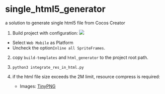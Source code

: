 # single_html5_generator
a solution to generate single html5 file from Cocos Creator

1. Build project with configuration:
![](http://www.mrsep18.com/wp-content/uploads/2019/07/EE86D84A-BAD5-45B0-ADC8-4B15EC860271.png)

 - Select `Web Mobile` as Platform
 - Uncheck the option`Inline all SpriteFrames`.

2. copy `build-templates` and `html_generator` to the project root path.
	
3. `python3 integrate_res_in_html.py`
4. if the html file size exceeds the 2M limit, resource compress is required:
	- Images: [TinyPNG](https://tinypng.com/ "TinyPNG")
